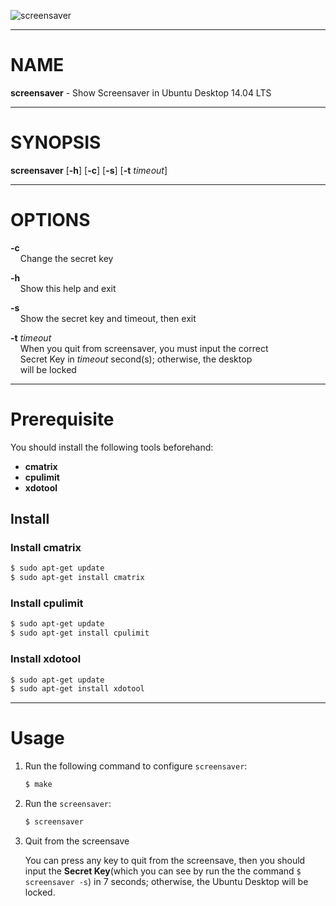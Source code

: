 ![screensaver](https://c7.staticflickr.com/9/8081/29091742470_ea6c4a697c_b.jpg)              

-----------------------------

# NAME
**screensaver** - Show Screensaver in Ubuntu Desktop 14.04 LTS

------------

# SYNOPSIS

**screensaver** [**-h**] [**-c**] [**-s**] [**-t** _timeout_]

-----------------------------

# OPTIONS

**-c**        
     &nbsp;&nbsp;&nbsp;&nbsp;Change the secret key

**-h**             
     &nbsp;&nbsp;&nbsp;&nbsp;Show this help and exit

**-s**            
     &nbsp;&nbsp;&nbsp;&nbsp;Show the secret key and timeout, then exit

**-t** _timeout_               
     &nbsp;&nbsp;&nbsp;&nbsp;When you quit from screensaver, you must input the correct         
     &nbsp;&nbsp;&nbsp;&nbsp;Secret Key in _timeout_ second(s); otherwise, the desktop        
     &nbsp;&nbsp;&nbsp;&nbsp;will be locked           

-----------------------------

# Prerequisite

You should install the following tools beforehand:      
	
- **cmatrix**           
- **cpulimit**          
- **xdotool**             

## Install 

### Install cmatrix

```bash
$ sudo apt-get update
$ sudo apt-get install cmatrix
```

### Install cpulimit

```bash
$ sudo apt-get update
$ sudo apt-get install cpulimit
```

### Install xdotool

```bash
$ sudo apt-get update
$ sudo apt-get install xdotool
```

-----------------------------

# Usage

1. Run the following command to configure `screensaver`:          

	```bash
	$ make
	```
2. Run the `screensaver`:        
	
	```bash
	$ screensaver
	```
3. Quit from the screensave              

	You can press any key to quit from the screensave, then you should input the **Secret Key**(which you can see by run the the command `$ screensaver -s`) in 7 seconds; otherwise, the Ubuntu Desktop will be locked.       
